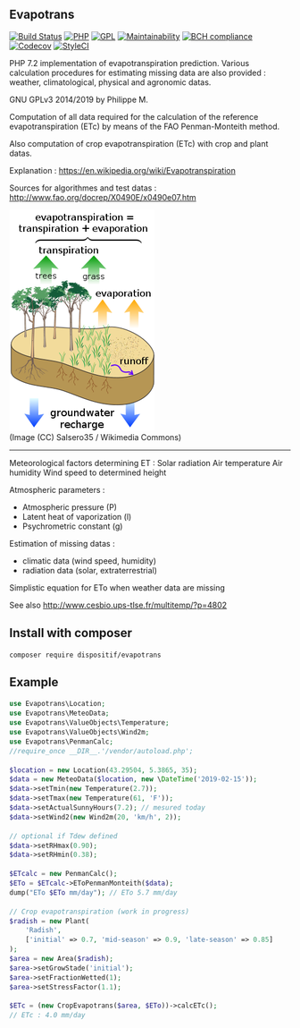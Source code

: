 ## Evapotrans

[![Build Status](https://travis-ci.org/Dispositif/evapotrans.svg?branch=master)](https://travis-ci.org/Dispositif/evapotrans) [![PHP](https://img.shields.io/badge/PHP-7.2-blue.svg)]()
[![GPL](https://img.shields.io/badge/license-GPL-black.svg)]() 
[![Maintainability](https://api.codeclimate.com/v1/badges/6f0ad445bbafa41daaee/maintainability)](https://codeclimate.com/github/Dispositif/evapotrans/maintainability)
[![BCH compliance](https://bettercodehub.com/edge/badge/Dispositif/evapotrans?branch=master)]()
[![Codecov](https://img.shields.io/codecov/c/github/Dispositif/evapotrans)]()
[![StyleCI](https://github.styleci.io/repos/171043131/shield?branch=master)](https://github.styleci.io/repos/171043131)

PHP 7.2 implementation of evapotranspiration prediction. Various calculation procedures for estimating missing data are also provided : weather, climatological, physical and agronomic datas. 

GNU GPLv3 2014/2019 by Philippe M.

Computation of all data required for the calculation of the reference evapotranspiration (ETc) by means of the FAO Penman-Monteith method. 

Also computation of crop evapotranspiration (ETc) with crop and plant datas. 

Explanation : https://en.wikipedia.org/wiki/Evapotranspiration

Sources for algorithmes and test datas : http://www.fao.org/docrep/X0490E/x0490e07.htm

<img src="https://raw.githubusercontent.com/Dispositif/evapotrans/master/evapotrans.png?sanitize=true&raw=true">
<br>(Image (CC) Salsero35 / Wikimedia Commons)

----

Meteorological factors determining ET :
Solar radiation
Air temperature
Air humidity
Wind speed to determined height

Atmospheric parameters :
* Atmospheric pressure (P)
* Latent heat of vaporization (l)
* Psychrometric constant (g)

Estimation of missing datas :
* climatic data (wind speed, humidity)
* radiation data (solar, extraterrestrial)

Simplistic equation for ETo when weather data are missing

See also http://www.cesbio.ups-tlse.fr/multitemp/?p=4802

## Install with composer
```
composer require dispositif/evapotrans
```

## Example 
```php
use Evapotrans\Location;
use Evapotrans\MeteoData;
use Evapotrans\ValueObjects\Temperature;
use Evapotrans\ValueObjects\Wind2m;
use Evapotrans\PenmanCalc;
//require_once __DIR__.'/vendor/autoload.php';

$location = new Location(43.29504, 5.3865, 35);
$data = new MeteoData($location, new \DateTime('2019-02-15'));
$data->setTmin(new Temperature(2.7));
$data->setTmax(new Temperature(61, 'F'));
$data->setActualSunnyHours(7.2); // mesured today
$data->setWind2(new Wind2m(20, 'km/h', 2));

// optional if Tdew defined
$data->setRHmax(0.90);
$data->setRHmin(0.38);

$ETcalc = new PenmanCalc();
$ETo = $ETcalc->EToPenmanMonteith($data);
dump("ETo $ETo mm/day"); // ETo 5.7 mm/day

// Crop evapotranspiration (work in progress)
$radish = new Plant(
    'Radish',
    ['initial' => 0.7, 'mid-season' => 0.9, 'late-season' => 0.85]
);
$area = new Area($radish);
$area->setGrowStade('initial');
$area->setFractionWetted(1);
$area->setStressFactor(1.1);

$ETc = (new CropEvapotrans($area, $ETo))->calcETc();
// ETc : 4.0 mm/day

```

